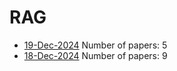 # RAG

- [19-Dec-2024](https://github.com/Deriq-Qian-Dong/arXivReporter/blob/main/RAG/19-Dec-2024_papers.md) Number of papers: 5
- [18-Dec-2024](https://github.com/Deriq-Qian-Dong/arXivReporter/blob/main/RAG/18-Dec-2024_papers.md) Number of papers: 9
